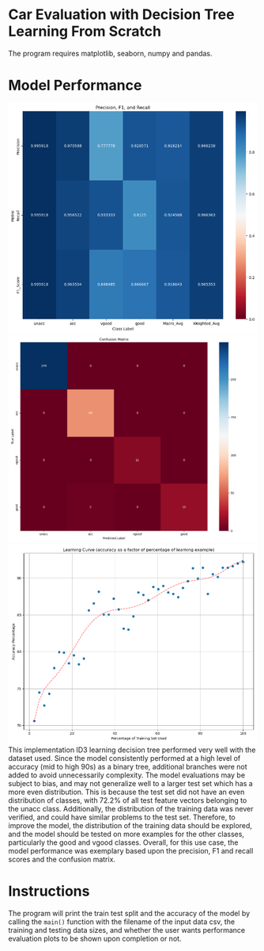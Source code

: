# Car Evaluation with Decision Tree Learning From Scratch
The program requires matplotlib, seaborn, numpy and pandas.

# Model Performance
![precision_f1_and_recall.png](model_performance_evaluation_outputs/precision_f1_and_recall.png)
![confusion_matrix.png](model_performance_evaluation_outputs/confusion_matrix.png)
![learning_curve.png](model_performance_evaluation_outputs/learning_curve.png)
This implementation ID3 learning decision tree performed very well with the dataset used. Since the model consistently performed at a high level of
accuracy (mid to high 90s) as a binary tree, additional branches were not added to avoid unnecessarily complexity. The model evaluations may be subject
to bias, and may not generalize well to a larger test set which has a more even distribution. This is because the
test set did not have an even distribution of classes, with 72.2% of all test feature vectors belonging to the unacc class. 
Additionally, the distribution of the training data was never verified, and could have similar
problems to the test set. Therefore, to improve the model, the distribution of the training data
should be explored, and the model should be tested on more examples for the other classes,
particularly the good and vgood classes. Overall, for this use case, the model
performance was exemplary based upon the precision, F1 and recall scores and the confusion matrix.

# Instructions
The program will print the train test split and the accuracy of the model by calling the `main()` function with the filename of the input data csv, the training and testing data
sizes, and whether the user wants performance evaluation plots to be shown upon completion or not. 
